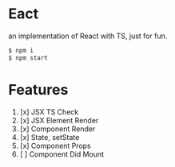 # Eact

an implementation of React with TS, just for fun.

``` bash
$ npm i
$ npm start 
```

# Features 

1. [x] JSX TS Check
2. [x] JSX Element Render
3. [x] Component Render
4. [x] State, setState 
5. [x] Component Props
6. [ ] Component Did Mount 
